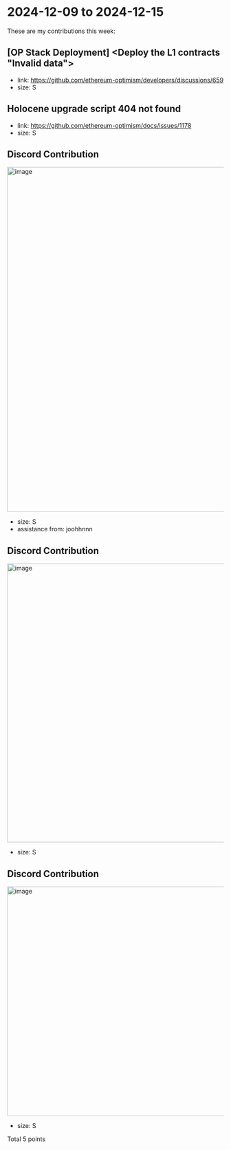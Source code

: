 # 2024-12-09 to 2024-12-15

These are my contributions this week:

## [OP Stack Deployment] <Deploy the L1 contracts "Invalid data">
* link: https://github.com/ethereum-optimism/developers/discussions/659
* size: S

## Holocene upgrade script 404 not found

* link: https://github.com/ethereum-optimism/docs/issues/1178
* size: S

## Discord Contribution

<img width="803" alt="image" src="https://github.com/user-attachments/assets/02836afc-e680-4738-b6c2-e6a2e21af081" />

* size: S
* assistance from: joohhnnn

## Discord Contribution

<img width="649" alt="image" src="https://github.com/user-attachments/assets/10e5641c-987f-44a3-8b4d-1b5efd036ea0" />

* size: S

## Discord Contribution

<img width="534" alt="image" src="https://github.com/user-attachments/assets/3811801b-4815-4de7-94f7-67065a4ab27e" />

* size: S

Total 5 points

